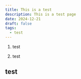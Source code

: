 ```yaml
---
title: This is a test
description: This is a test page
date: 2024-12-21
draft: false
tags:
  - test
---
```

1.  test
    
2.  test
    

## test
